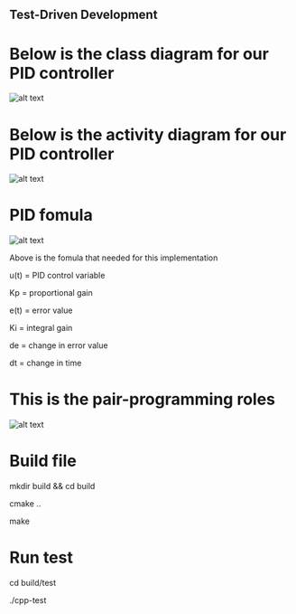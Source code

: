 ## Test-Driven Development


# Below is the class diagram for our PID controller

![alt text](https://github.com/danielforever/Test-Driven_Development_Pair2/blob/master/images/class_diagram.jpg?raw=true)

# Below is the activity diagram for our PID controller

![alt text](https://github.com/danielforever/Test-Driven_Development_Pair2/blob/master/images/Activity_diagram.jpg?raw=true)

# PID fomula

![alt text](https://github.com/danielforever/Test-Driven_Development_Pair2/blob/master/images/PID_fomula.jpg?raw=true)

Above is the fomula that needed for this implementation

u(t)	=	PID control variable

Kp	=	proportional gain

e(t)	=	error value

Ki	=	integral gain

de	=	change in error value

dt	=	change in time

# This is the pair-programming roles

![alt text](https://github.com/danielforever/Test-Driven_Development_Pair2/blob/master/images/pair_role.jpg?raw=true)

# Build file

mkdir build && cd build

cmake ..

make


# Run test

cd build/test

./cpp-test

